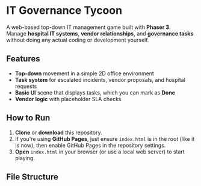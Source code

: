 # IT Governance Tycoon

A web-based top-down IT management game built with **Phaser 3**.  
Manage **hospital IT systems**, **vendor relationships**, and **governance tasks** without doing any actual coding or development yourself.

## Features
- **Top-down** movement in a simple 2D office environment
- **Task system** for escalated incidents, vendor proposals, and hospital requests
- **Basic UI** scene that displays tasks, which you can mark as **Done**
- **Vendor logic** with placeholder SLA checks

## How to Run
1. **Clone** or **download** this repository.
2. If you're using **GitHub Pages**, just ensure `index.html` is in the root (like it is now), then enable GitHub Pages in the repository settings.
3. **Open** `index.html` in your browser (or use a local web server) to start playing.

## File Structure
